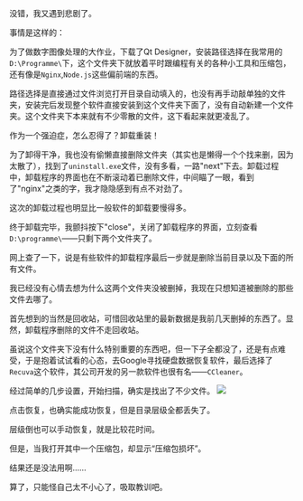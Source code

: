 没错，我又遇到悲剧了。

事情是这样的：

为了做数字图像处理的大作业，下载了Qt Designer，安装路径选择在我常用的`D:\Programme\`下，这个文件夹下就放着平时跟编程有关的各种小工具和压缩包，还有像是`Nginx`,`Node.js`这些偏前端的东西。

路径选择是直接通过文件浏览打开目录自动填入的，也没有再手动敲单独的文件夹，安装完后发现整个软件直接安装到这个文件夹下面了，没有自动新建一个文件夹。这个文件夹下本来就有不少零散的文件，这下看起来就更凌乱了。

作为一个强迫症，怎么忍得了？卸载重装！

为了卸得干净，我也没有偷懒直接删除文件夹（其实也是懒得一个个找来删，因为太散了），找到了`uninstall.exe`文件，没有多看，一路"next"下去。卸载过程中，卸载程序的界面也在不断滚动着已删除文件，中间瞄了一眼，看到了"nginx"之类的字，我才隐隐感到有点不对劲了。

这次的卸载过程也明显比一般软件的卸载要慢得多。

终于卸载完毕，我颤抖按下"close"，关闭了卸载程序的界面，立刻查看`D:\programme\`——只剩下两个文件夹了。

网上查了一下，说是有些软件的卸载程序最后一步就是删除当前目录以及下面的所有文件。

我已经没有心情去想为什么这两个文件夹没被删掉，我现在只想知道被删除的那些文件去哪了。

首先想到的当然是回收站，可惜回收站里的最新数据是我前几天删掉的东西了。显然，卸载程序删除的文件不走回收站。

虽说这个文件夹下没有什么特别重要的东西吧，但一下子全都没了，还是有点难受，于是抱着试试看的心态，去Google寻找硬盘数据恢复软件，最后选择了`Recuva`这个软件，其公司开发的另一款软件也很有名——`CCleaner`。

经过简单的几步设置，开始扫描，确实是找出了不少文件。
![](https://s2.loli.net/2022/06/13/Guy9T7CFU5aWjbi.png)

点击恢复，也确实能成功恢复，但是目录层级全都丢失了。

层级倒也可以手动恢复，就是比较花时间。

但是，当我打开其中一个压缩包，却显示“压缩包损坏”。

结果还是没法用啊……

算了，只能怪自己太不小心了，吸取教训吧。